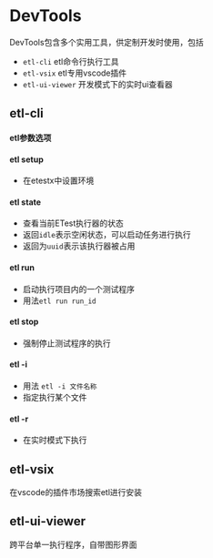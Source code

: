 
# DevTools

DevTools包含多个实用工具，供定制开发时使用，包括

- `etl-cli` etl命令行执行工具
- `etl-vsix` etl专用vscode插件
- `etl-ui-viewer` 开发模式下的实时ui查看器

## etl-cli

#### etl参数选项

#### etl setup

- 在etestx中设置环境

#### etl state

- 查看当前ETest执行器的状态
- 返回`idle`表示空闲状态，可以启动任务进行执行 
- 返回为`uuid`表示该执行器被占用

#### etl run

- 启动执行项目内的一个测试程序
- 用法`etl run run_id`

#### etl stop

- 强制停止测试程序的执行

#### etl -i 
- 用法 `etl -i 文件名称`
- 指定执行某个文件

#### etl -r

- 在实时模式下执行

## etl-vsix

在vscode的插件市场搜索etl进行安装

## etl-ui-viewer

跨平台单一执行程序，自带图形界面
